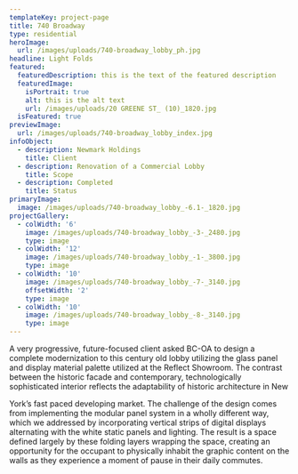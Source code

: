 ```yaml
---
templateKey: project-page
title: 740 Broadway
type: residential
heroImage:
  url: /images/uploads/740-broadway_lobby_ph.jpg
headline: Light Folds
featured:
  featuredDescription: this is the text of the featured description
  featuredImage:
    isPortrait: true
    alt: this is the alt text
    url: /images/uploads/20 GREENE ST_ (10)_1820.jpg
  isFeatured: true
previewImage:
  url: /images/uploads/740-broadway_lobby_index.jpg
infoObject:
  - description: Newmark Holdings
    title: Client
  - description: Renovation of a Commercial Lobby
    title: Scope
  - description: Completed
    title: Status
primaryImage:
  image: /images/uploads/740-broadway_lobby_-6.1-_1820.jpg
projectGallery:
  - colWidth: '6'
    image: /images/uploads/740-broadway_lobby_-3-_2480.jpg
    type: image
  - colWidth: '12'
    image: /images/uploads/740-broadway_lobby_-1-_3800.jpg
    type: image
  - colWidth: '10'
    image: /images/uploads/740-broadway_lobby_-7-_3140.jpg
    offsetWidth: '2'
    type: image
  - colWidth: '10'
    image: /images/uploads/740-broadway_lobby_-8-_3140.jpg
    type: image
---
```

A very progressive, future-focused client asked BC-OA to design a complete modernization to this century old lobby utilizing the glass panel and display material palette utilized at the Reflect Showroom. The contrast between the historic facade and contemporary, technologically sophisticated interior reflects the adaptability of historic architecture in New

York’s fast paced developing market. The challenge of the design comes from implementing the modular panel system in a wholly different way, which we addressed by incorporating vertical strips of digital displays alternating with the white static panels and lighting. The result is a space defined largely by these folding layers wrapping the space, creating an opportunity for the occupant to physically inhabit the graphic content on the walls as they experience a moment of pause in their daily commutes.
